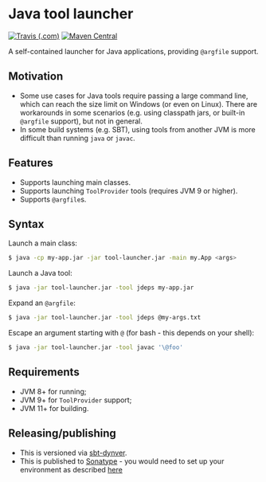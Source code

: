 # Java tool launcher

[![Travis (.com)](https://img.shields.io/travis/com/eldis/java-tool-launcher)](https://travis-ci.com/eldis/java-tool-launcher)
[![Maven Central](https://img.shields.io/maven-central/v/com.github.eldis/tool-launcher)](https://repo1.maven.org/maven2/com/github/eldis/tool-launcher/)

A self-contained launcher for Java applications, providing `@argfile` support.

## Motivation

- Some use cases for Java tools require passing a large command line, which can reach the size limit on Windows (or even on Linux). There are workarounds in some scenarios (e.g. using classpath jars, or built-in `@argfile` support), but not in general.
- In some build systems (e.g. SBT), using tools from another JVM is more difficult than running `java` or `javac`.

## Features

- Supports launching main classes.
- Supports launching `ToolProvider` tools (requires JVM 9 or higher).
- Supports `@argfile`s.

## Syntax

Launch a main class:

```sh
$ java -cp my-app.jar -jar tool-launcher.jar -main my.App <args>
```

Launch a Java tool:

```sh
$ java -jar tool-launcher.jar -tool jdeps my-app.jar
```

Expand an `@argfile`:

```sh
$ java -jar tool-launcher.jar -tool jdeps @my-args.txt
```

Escape an argument starting with `@` (for bash - this depends on your shell):

```sh
$ java -jar tool-launcher.jar -tool javac '\@foo'
```

## Requirements

- JVM 8+ for running;
- JVM 9+ for `ToolProvider` support;
- JVM 11+ for building.

## Releasing/publishing

- This is versioned via [sbt-dynver](https://github.com/dwijnand/sbt-dynver).
- This is published to [Sonatype](https://oss.sonatype.org) - you would need to set up your environment as described [here](https://www.scala-sbt.org/1.x/docs/Using-Sonatype.html)
